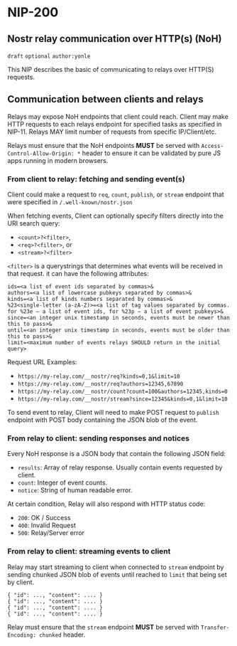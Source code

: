 NIP-200
=======

Nostr relay communication over HTTP(s) (NoH)
--------------------------------------------

`draft` `optional` `author:yonle`

This NIP describes the basic of communicating to relays over HTTP(S) requests.

## Communication between clients and relays

Relays may expose NoH endpoints that client could reach. Client may make HTTP requests to each relays endpoint for specified tasks as specified in NIP-11. Relays MAY limit number of requests from specific IP/Client/etc.

Relays must ensure that the NoH endpoints **MUST** be served with `Access-Control-Allow-Origin: *` header to ensure it can be validated by pure JS apps running in modern browsers.

### From client to relay: fetching and sending event(s)

Client could make a request to `req`, `count`, `publish`, or `stream` endpoint that were specified in `/.well-known/nostr.json`

When fetching events, Client can optionally specify filters directly into the URI search query:
- `<count>?<filter>`,
- `<req>?<filter>`, or
- `<stream>?<filter>`

`<filter>` is a querystrings that determines what events will be received in that request. it can have the following attributes:

```
ids=<a list of event ids separated by commas>&
authors=<a list of lowercase pubkeys separated by commas>&
kinds=<a list of kinds numbers separated by commas>&
%23<single-letter (a-zA-Z)>=<a list of tag values separated by commas. for %23e — a list of event ids, for %23p — a list of event pubkeys>&
since=<an integer unix timestamp in seconds, events must be newer than this to pass>&
until=<an integer unix timestamp in seconds, events must be older than this to pass>&
limit=<maximum number of events relays SHOULD return in the initial query>
```

Request URL Examples:
- `https://my-relay.com/__nostr/req?kinds=0,1&limit=10`
- `https://my-relay.com/__nostr/req?authors=12345,67890`
- `https://my-relay.com/__nostr/count?count=100&authors=12345,kinds=0`
- `https://my-relay.com/__nostr/stream?since=12345&kinds=0,1&limit=10`

To send event to relay, Client will need to make POST request to `publish` endpoint with POST body containing the JSON blob of the event.

### From relay to client: sending responses and notices

Every NoH response is a JSON body that contain the following JSON field:

- `results`: Array of relay response. Usually contain events requested by client.
- `count`: Integer of event counts.
- `notice`: String of human readable error.

At certain condition, Relay will also respond with HTTP status code:

- `200`: OK / Success
- `400`: Invalid Request
- `500`: Relay/Server error

### From relay to client: streaming events to client

Relay may start streaming to client when connected to `stream` endpoint by sending chunked JSON blob of events until reached to `limit` that being set by client.

```
{ "id": ..., "content": .... }
{ "id": ..., "content": .... }
{ "id": ..., "content": .... }
{ "id": ..., "content": .... }
```

Relay must ensure that the `stream` endpoint **MUST** be served with `Transfer-Encoding: chunked` header.
